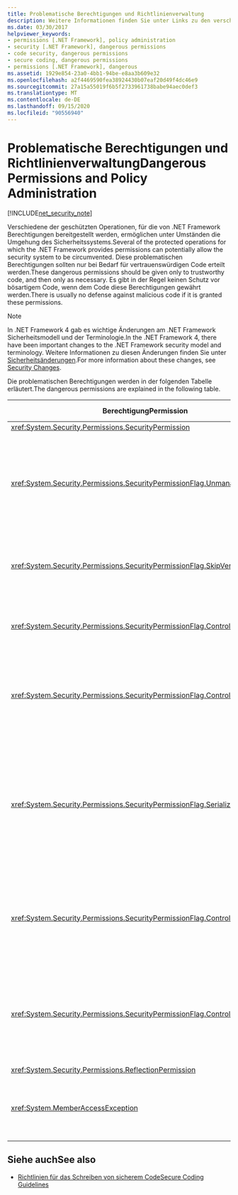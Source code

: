 ```yaml
---
title: Problematische Berechtigungen und Richtlinienverwaltung
description: Weitere Informationen finden Sie unter Links zu den verschiedenen gefährlichen Berechtigungen in .net. Diese Berechtigungen sollten nur bei Bedarf für vertrauenswürdigen Code erteilt werden.
ms.date: 03/30/2017
helpviewer_keywords:
- permissions [.NET Framework], policy administration
- security [.NET Framework], dangerous permissions
- code security, dangerous permissions
- secure coding, dangerous permissions
- permissions [.NET Framework], dangerous
ms.assetid: 1929e854-23a0-4bb1-94be-e8aa3b609e32
ms.openlocfilehash: a2f4469590fea38924430b07eaf20d49f4dc46e9
ms.sourcegitcommit: 27a15a55019f6b5f2733961738babe94aec0def3
ms.translationtype: MT
ms.contentlocale: de-DE
ms.lasthandoff: 09/15/2020
ms.locfileid: "90556940"
---
```

# <a name="dangerous-permissions-and-policy-administration"></a><span data-ttu-id="a3c65-104">Problematische Berechtigungen und Richtlinienverwaltung</span><span class="sxs-lookup"><span data-stu-id="a3c65-104">Dangerous Permissions and Policy Administration</span></span>

[!INCLUDE[net_security_note](../../../includes/net-security-note-md.md)]

<span data-ttu-id="a3c65-105">Verschiedene der geschützten Operationen, für die von .NET Framework Berechtigungen bereitgestellt werden, ermöglichen unter Umständen die Umgehung des Sicherheitssystems.</span><span class="sxs-lookup"><span data-stu-id="a3c65-105">Several of the protected operations for which the .NET Framework provides permissions can potentially allow the security system to be circumvented.</span></span> <span data-ttu-id="a3c65-106">Diese problematischen Berechtigungen sollten nur bei Bedarf für vertrauenswürdigen Code erteilt werden.</span><span class="sxs-lookup"><span data-stu-id="a3c65-106">These dangerous permissions should be given only to trustworthy code, and then only as necessary.</span></span> <span data-ttu-id="a3c65-107">Es gibt in der Regel keinen Schutz vor bösartigem Code, wenn dem Code diese Berechtigungen gewährt werden.</span><span class="sxs-lookup"><span data-stu-id="a3c65-107">There is usually no defense against malicious code if it is granted these permissions.</span></span>  
  
> [!NOTE]
> <span data-ttu-id="a3c65-108">In .NET Framework 4 gab es wichtige Änderungen am .NET Framework Sicherheitsmodell und der Terminologie.</span><span class="sxs-lookup"><span data-stu-id="a3c65-108">In the .NET Framework 4, there have been important changes to the .NET Framework security model and terminology.</span></span> <span data-ttu-id="a3c65-109">Weitere Informationen zu diesen Änderungen finden Sie unter [Sicherheitsänderungen](/previous-versions/dotnet/framework/security/security-changes).</span><span class="sxs-lookup"><span data-stu-id="a3c65-109">For more information about these changes, see [Security Changes](/previous-versions/dotnet/framework/security/security-changes).</span></span>  
  
 <span data-ttu-id="a3c65-110">Die problematischen Berechtigungen werden in der folgenden Tabelle erläutert.</span><span class="sxs-lookup"><span data-stu-id="a3c65-110">The dangerous permissions are explained in the following table.</span></span>  
  
|<span data-ttu-id="a3c65-111">Berechtigung</span><span class="sxs-lookup"><span data-stu-id="a3c65-111">Permission</span></span>|<span data-ttu-id="a3c65-112">Mögliches Risiko</span><span class="sxs-lookup"><span data-stu-id="a3c65-112">Potential risk</span></span>|  
|----------------|--------------------|  
|<xref:System.Security.Permissions.SecurityPermission>||  
|<xref:System.Security.Permissions.SecurityPermissionFlag.UnmanagedCode>|<span data-ttu-id="a3c65-113">Ermöglicht es verwaltetem Code, Aufrufe in nicht verwaltetem Code auszuführen. Dies stellt häufig ein Risiko dar.</span><span class="sxs-lookup"><span data-stu-id="a3c65-113">Allows managed code to call into unmanaged code, which is often dangerous.</span></span>|  
|<xref:System.Security.Permissions.SecurityPermissionFlag.SkipVerification>|<span data-ttu-id="a3c65-114">Ohne eine Überprüfung kann der Code beliebige Aktionen ausführen.</span><span class="sxs-lookup"><span data-stu-id="a3c65-114">Without verification, the code can do anything.</span></span>|  
|<xref:System.Security.Permissions.SecurityPermissionFlag.ControlEvidence>|<span data-ttu-id="a3c65-115">Als ungültig erklärte Beweise können die Sicherheitsrichtlinien umgehen.</span><span class="sxs-lookup"><span data-stu-id="a3c65-115">Invalidated evidence can fool security policy.</span></span>|  
|<xref:System.Security.Permissions.SecurityPermissionFlag.ControlPolicy>|<span data-ttu-id="a3c65-116">Durch die Möglichkeit der Änderung von Sicherheitsrichtlinien kann die Sicherheit deaktiviert werden.</span><span class="sxs-lookup"><span data-stu-id="a3c65-116">The ability to modify security policy can disable security.</span></span>|  
|<xref:System.Security.Permissions.SecurityPermissionFlag.SerializationFormatter>|<span data-ttu-id="a3c65-117">Durch die Serialisierung können Zugriffsmechanismen umgangen werden.</span><span class="sxs-lookup"><span data-stu-id="a3c65-117">The use of serialization can circumvent accessibility mechanisms.</span></span> <span data-ttu-id="a3c65-118">Weitere Informationen finden Sie unter [Sicherheit und Serialisierung](security-and-serialization.md).</span><span class="sxs-lookup"><span data-stu-id="a3c65-118">For details, see [Security and Serialization](security-and-serialization.md).</span></span>|  
|<xref:System.Security.Permissions.SecurityPermissionFlag.ControlPrincipal>|<span data-ttu-id="a3c65-119">Durch die Fähigkeit zum Festlegen des aktuellen Prinzipals kann die rollenbasierte Sicherheit umgangen werden.</span><span class="sxs-lookup"><span data-stu-id="a3c65-119">The ability to set the current principal can trick role-based security.</span></span>|  
|<xref:System.Security.Permissions.SecurityPermissionFlag.ControlThread>|<span data-ttu-id="a3c65-120">Die Änderung von Threads ist aufgrund des mit Threads verbundenen Sicherheitszustands riskant.</span><span class="sxs-lookup"><span data-stu-id="a3c65-120">Manipulation of threads is dangerous because of the security state associated with threads.</span></span>|  
|<xref:System.Security.Permissions.ReflectionPermission>||  
|<xref:System.MemberAccessException>|<span data-ttu-id="a3c65-121">Kann private Member zur Überwindung von Zugriffsmechanismen verwenden.</span><span class="sxs-lookup"><span data-stu-id="a3c65-121">Can use private members to defeat accessibility mechanisms.</span></span>|  
  
## <a name="see-also"></a><span data-ttu-id="a3c65-122">Siehe auch</span><span class="sxs-lookup"><span data-stu-id="a3c65-122">See also</span></span>

- [<span data-ttu-id="a3c65-123">Richtlinien für das Schreiben von sicherem Code</span><span class="sxs-lookup"><span data-stu-id="a3c65-123">Secure Coding Guidelines</span></span>](../../standard/security/secure-coding-guidelines.md)
